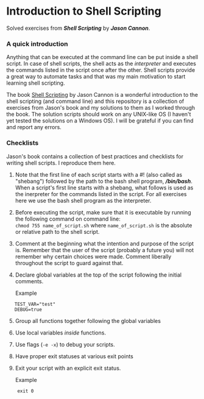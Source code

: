 # Introduction to Shell Scripting 
Solved exercises from ***Shell Scripting*** by ***Jason Cannon***.


### A quick introduction

Anything that can be executed at the command line can be put inside a shell script. In case of shell scripts, the shell acts as the *interpreter* and executes the commands listed in the script once after the other. Shell scripts provide a great way to automate tasks and that was my main motivation to start learning shell scripting. 

The book [Shell Scripting](https://www.amazon.com/Shell-Scripting-Automate-Command-Programming-ebook/dp/B015FZAXU6) by Jason Cannon is a wonderful introduction to the shell scripting (and command line) and this repository is a collection of exercises from Jason's book and my solutions to them as I worked through the book. The solution scripts should work on any UNIX-like OS (I haven't yet tested the solutions on a Windows OS). I will be grateful if you can find and report any errors. 

### Checklists

Jason's book contains a collection of best practices and checklists for 
writing shell scripts. I reproduce them here. 

1. Note that the first line of each script starts with a #! (also called as "shebang") followed by the path to the bash 
shell program, ***/bin/bash***. When a script's first line starts with a 
shebang, what follows is used as the inerpreter for the commands listed
in the script. For all exercises here we use the bash shell program as 
the interpreter.

 2. Before executing the script, make sure that it is executable by running the following command on command line: <br>`chmod 755 name_of_script.sh` where `name_of_script.sh` is the absolute or relative path to the shell script. 

 3. Comment at the beginning what the intention and purpose of the script is. Remember that the user of the script (probably a future you) will not remember why certain choices were made. Comment liberally throughout the script to guard against that. 

 4. Declare global variables at the top of the script following the initial comments. 
 
    Example

 ```shell
    TEST_VAR="test"
    DEBUG=true
 ```
5. Group all functions together following the global variables

6. Use local variables *inside* functions. 

7. Use flags (`-e -x`) to debug your scripts. 

8. Have proper exit statuses at various exit points

9. Exit your script with an explicit exit status. 

    Example
```
    exit 0
```



